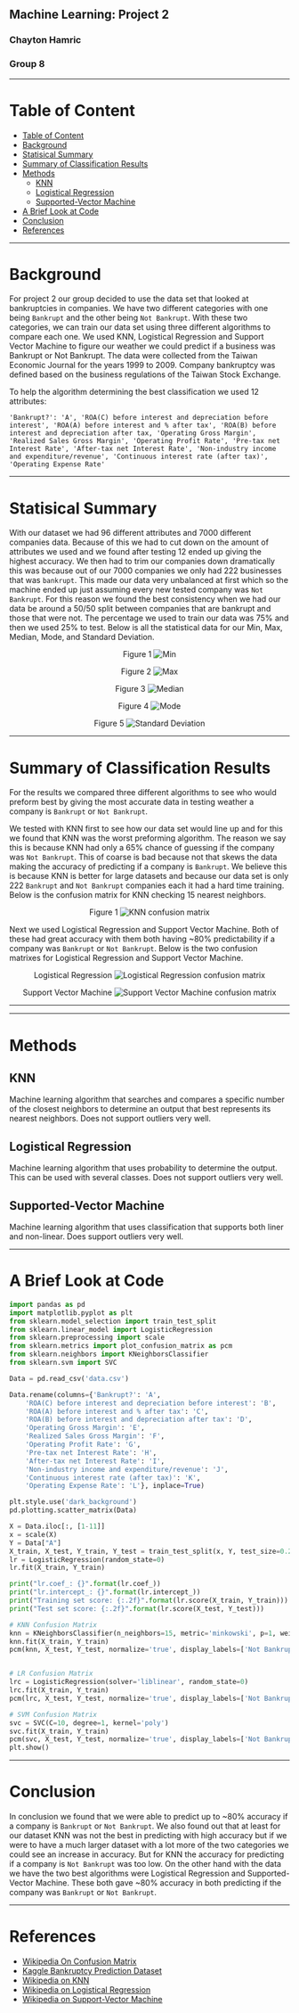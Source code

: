 ## Machine Learning: Project 2

### Chayton Hamric

### Group 8

---

# Table of Content
- [Table of Content](#table-of-content)
- [Background](#background)
- [Statisical Summary](#statisical-summary)
- [Summary of Classification Results](#summary-of-classification-results)
- [Methods](#methods)
  - [KNN](#knn)
  - [Logistical Regression](#logistical-regression)
  - [Supported-Vector Machine](#supported-vector-machine)
- [A Brief Look at Code](#a-brief-look-at-code)
- [Conclusion](#conclusion)
- [References](#references)

---

# Background

For project 2 our group decided to use the data set that looked at bankruptcies in companies. We have two different categories with one being `Bankrupt` and the other being `Not Bankrupt`. With these two categories, we can train our data set using three different algorithms to compare each one. We used KNN, Logistical Regression and Support Vector Machine to figure our weather we could predict if a business was Bankrupt or Not Bankrupt. The data were collected from the Taiwan Economic Journal for the years 1999 to 2009. Company bankruptcy was defined based on the business regulations of the Taiwan Stock Exchange.

To help the algorithm determining the best classification we used 12 attributes:

`'Bankrupt?': 'A',
    'ROA(C) before interest and depreciation before interest',
    'ROA(A) before interest and % after tax',
    'ROA(B) before interest and depreciation after tax,
    'Operating Gross Margin',
    'Realized Sales Gross Margin',
    'Operating Profit Rate',
    'Pre-tax net Interest Rate',
    'After-tax net Interest Rate',
    'Non-industry income and expenditure/revenue',
    'Continuous interest rate (after tax)',
    'Operating Expense Rate'`

---


# Statisical Summary

With our dataset we had 96 different attributes and 7000 different companies data. Because of this we had to cut down on the amount of attributes we used and we found after testing 12 ended up giving the highest accuracy. We then had to trim our companies down dramatically this was because out of our 7000 companies we only had 222 businesses that was `bankrupt`. This made our data very unbalanced at first which so the machine ended up just assuming every new tested company was `Not Bankrupt`. For this reason we found the best consistency when we had our data be around a 50/50 split between companies that are bankrupt and those that were not. The percentage we used to train our data was 75% and then we used 25% to test. Below is all the statistical data for our Min, Max, Median, Mode, and Standard Deviation.

<center>

Figure 1
![Min](/StatSum/Min.png)

Figure 2
![Max](/StatSum/Max.png)

Figure 3
![Median](/StatSum/Median.png)

Figure 4
![Mode](/StatSum/Mode.png)

Figure 5
![Standard Deviation](/StatSum/STD.png)

</center>


---


# Summary of Classification Results

For the results we compared three different algorithms to see who would preform best by giving the most accurate data in testing weather a company is `Bankrupt` or `Not Bankrupt`.

We tested with KNN first to see how our data set would line up and for this we found that KNN was the worst preforming algorithm. The reason we say this is because KNN had only a 65% chance of guessing if the company was `Not Bankrupt`. This of coarse is bad because not that skews the data making the accuracy of predicting if a company is `Bankrupt`. We believe this is because KNN is better for large datasets and because our data set is only 222 `Bankrupt` and `Not Bankrupt` companies each it had a hard time training. Below is the confusion matrix for KNN checking 15 nearest neighbors.

<center>

Figure 1
![KNN confusion matrix](/Graphs/KNN.png)

</center>

Next we used Logistical Regression and Support Vector Machine. Both of these had great accuracy with them both having ~80% predictability if a company was `Bankrupt` or `Not Bankrupt`. Below is the two confusion matrixes for Logistical Regression and Support Vector Machine.

<center>

Logistical Regression
![Logistical Regression confusion matrix ](/Graphs/LR.png)

Support Vector Machine
![Support Vector Machine confusion matrix](/Graphs/SVM.png)

</center>

---

---
# Methods

## KNN

Machine learning algorithm that searches and compares a specific number of the closest neighbors to determine an output that best represents its nearest neighbors. Does not support outliers very well.

## Logistical Regression

Machine learning algorithm that uses probability to determine the output. This can be used with several classes. Does not support outliers very well.

## Supported-Vector Machine

Machine learning algorithm that uses classification that supports both liner and non-linear. Does support outliers very well.

---

# A Brief Look at Code

```python
import pandas as pd
import matplotlib.pyplot as plt
from sklearn.model_selection import train_test_split
from sklearn.linear_model import LogisticRegression
from sklearn.preprocessing import scale
from sklearn.metrics import plot_confusion_matrix as pcm
from sklearn.neighbors import KNeighborsClassifier
from sklearn.svm import SVC

Data = pd.read_csv('data.csv')

Data.rename(columns={'Bankrupt?': 'A',
    'ROA(C) before interest and depreciation before interest': 'B',
    'ROA(A) before interest and % after tax': 'C',
    'ROA(B) before interest and depreciation after tax': 'D',
    'Operating Gross Margin': 'E',
    'Realized Sales Gross Margin': 'F',
    'Operating Profit Rate': 'G',
    'Pre-tax net Interest Rate': 'H',
    'After-tax net Interest Rate': 'I',
    'Non-industry income and expenditure/revenue': 'J',
    'Continuous interest rate (after tax)': 'K',
    'Operating Expense Rate': 'L'}, inplace=True)

plt.style.use('dark_background')
pd.plotting.scatter_matrix(Data)

X = Data.iloc[:, [1-11]]
x = scale(X)
Y = Data["A"]
X_train, X_test, Y_train, Y_test = train_test_split(x, Y, test_size=0.25, random_state=42)
lr = LogisticRegression(random_state=0)
lr.fit(X_train, Y_train)

print("lr.coef_: {}".format(lr.coef_))
print("lr.intercept_: {}".format(lr.intercept_))
print("Training set score: {:.2f}".format(lr.score(X_train, Y_train)))
print("Test set score: {:.2f}".format(lr.score(X_test, Y_test)))

# KNN Confusion Matrix
knn = KNeighborsClassifier(n_neighbors=15, metric='minkowski', p=1, weights='distance')
knn.fit(X_train, Y_train)
pcm(knn, X_test, Y_test, normalize='true', display_labels=['Not Bankrupt', 'Bankrupt'])


# LR Confusion Matrix
lrc = LogisticRegression(solver='liblinear', random_state=0)
lrc.fit(X_train, Y_train)
pcm(lrc, X_test, Y_test, normalize='true', display_labels=['Not Bankrupt', 'Bankrupt'])

# SVM Confusion Matrix
svc = SVC(C=10, degree=1, kernel='poly')
svc.fit(X_train, Y_train)
pcm(svc, X_test, Y_test, normalize='true', display_labels=['Not Bankrupt', 'Bankrupt'])
plt.show()

```

----

# Conclusion

In conclusion we found that we were able to predict up to ~80% accuracy if a company is `Bankrupt` or `Not Bankrupt`. We also found out that at least for our dataset KNN was not the best in predicting with high accuracy but if we were to have a much larger dataset with a lot more of the two categories we could see an increase in accuracy. But for KNN the accuracy for predicting if a company is `Not Bankrupt` was too low. On the other hand with the data we have the two best algorithms were Logistical Regression and Supported-Vector Machine. These both gave ~80% accuracy in both predicting if the company was `Bankrupt` or `Not Bankrupt`.

---

# References

* [Wikipedia On Confusion Matrix](https://en.wikipedia.org/wiki/Confusion_matrix)
* [Kaggle Bankruptcy Prediction Dataset](https://www.kaggle.com/fedesoriano/company-bankruptcy-prediction)
* [Wikipedia on KNN](https://en.wikipedia.org/wiki/K-nearest_neighbors_algorithm)
* [Wikipedia on Logistical Regression](https://en.wikipedia.org/wiki/Logistic_regression)
* [Wikipedia on Support-Vector Machine](https://en.wikipedia.org/wiki/Support-vector_machine)